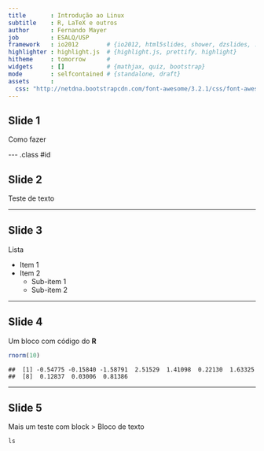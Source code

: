 ```yaml
---
title       : Introdução ao Linux
subtitle    : R, LaTeX e outros
author      : Fernando Mayer
job         : ESALQ/USP
framework   : io2012        # {io2012, html5slides, shower, dzslides, ...}
highlighter : highlight.js  # {highlight.js, prettify, highlight}
hitheme     : tomorrow      # 
widgets     : []            # {mathjax, quiz, bootstrap}
mode        : selfcontained # {standalone, draft}
assets      :
  css: "http://netdna.bootstrapcdn.com/font-awesome/3.2.1/css/font-awesome.css"
---
```


## Slide 1

Como fazer

--- .class #id 

## Slide 2

Teste de texto

---

## Slide 3

Lista
* Item 1
* Item 2
    - Sub-item 1
    - Sub-item 2

---

## Slide 4

Um bloco com código do **R**


```r
rnorm(10)
```

```
##  [1] -0.54775 -0.15840 -1.58791  2.51529  1.41098  0.22130  1.63325
##  [8]  0.12837  0.03006  0.81386
```


---

## Slide 5

Mais um teste com block
	> Bloco de texto

```
ls
```




